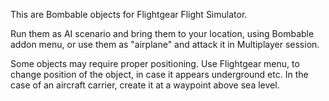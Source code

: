 This are Bombable objects for Flightgear Flight Simulator. 

 Run them as AI scenario and bring them to your location, using 
  Bombable addon menu,  or use them as "airplane" and attack it
  in Multiplayer session.

 Some objects may require proper positioning. Use Flightgear menu, 
  to change position of the object,  in case it appears underground 
  etc. In the case of an aircraft carrier, create it at a waypoint 
  above sea level.
